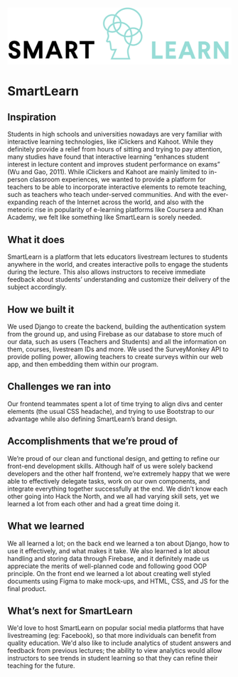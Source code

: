 <p align="center">
  </br>
  <img src="frontend/src/logo.png"/>
</p>

# SmartLearn

## Inspiration
Students in high schools and universities nowadays are very familiar with interactive learning technologies, like iClickers and Kahoot. While they definitely provide a relief from hours of sitting and trying to pay attention, many studies have found that interactive learning “enhances student interest in lecture content and improves student performance on exams” (Wu and Gao, 2011).
While iClickers and Kahoot are mainly limited to in-person classroom experiences, we wanted to provide a platform for teachers to be able to incorporate interactive elements to remote teaching, such as teachers who teach under-served communities. And with the ever-expanding reach of the Internet across the world, and also with the meteoric rise in popularity of e-learning platforms like Coursera and Khan Academy, we felt like something like SmartLearn is sorely needed.

## What it does
SmartLearn is a platform that lets educators livestream lectures to students anywhere in the world, and creates interactive polls to engage the students during the lecture. This also allows instructors to receive immediate feedback about students’ understanding and customize their delivery of the subject accordingly.

## How we built it
We used Django to create the backend, building the authentication system from the ground up, and using Firebase as our database to store much of our data, such as users (Teachers and Students) and all the information on them, courses, livestream IDs and more. We used the SurveyMonkey API to provide polling power, allowing teachers to create surveys within our web app, and then embedding them within our program.

## Challenges we ran into
Our frontend teammates spent a lot of time trying to align divs and center elements (the usual CSS headache), and trying to use Bootstrap to our advantage while also defining SmartLearn’s brand design.

## Accomplishments that we’re proud of
We’re proud of our clean and functional design, and getting to refine our front-end development skills. Although half of us were solely backend developers and the other half frontend, we’re extremely happy that we were able to effectively delegate tasks, work on our own components, and integrate everything together successfully at the end. We didn’t know each other going into Hack the North, and we all had varying skill sets, yet we learned a lot from each other and had a great time doing it.

## What we learned
We all learned a lot; on the back end we learned a ton about Django, how to use it effectively, and what makes it take. We also learned a lot about handling and storing data through Firebase, and it definitely made us appreciate the merits of well-planned code and following good OOP principle.
On the front end we learned a lot about creating well styled documents using Figma to make mock-ups, and HTML, CSS, and JS for the final product.

## What’s next for SmartLearn
We'd love to host SmartLearn on popular social media platforms that have livestreaming (eg: Facebook), so that more individuals can benefit from quality education. We'd also like to include analytics of student answers and feedback from previous lectures; the ability to view analytics would allow instructors to see trends in student learning so that they can refine their teaching for the future. 
